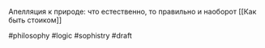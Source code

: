 Апелляция к природе: что естественно, то правильно и наоборот 
[[Как быть стоиком]]

#philosophy #logic #sophistry 
#draft